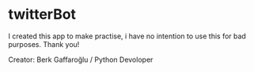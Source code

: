 # twitterBot
I created this app to make practise, i have no intention to use this for bad purposes. Thank you!

Creator: Berk Gaffaroğlu / Python Devoloper
